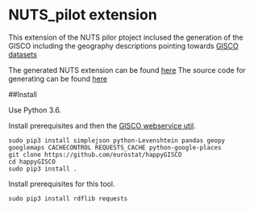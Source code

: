 # NUTS_pilot extension 
This extension of the NUTS pilor ptoject inclused the generation of the GISCO 
including the geography descriptions pointing towards [GISCO datasets](http://ec.europa.eu/eurostat/cache/GISCO/distribution/v1/)

The generated NUTS extension can be found [here](https://github.com/costezki/NUTS_pilot/blob/master/datasets/nuts_links.ttl) 
The source code for generating can be found [here](https://github.com/costezki/NUTS_pilot/blob/master/scripts/geometry_gen.py)

##Install

Use Python 3.6.

Install prerequisites and then the [GISCO webservice util](https://github.com/eurostat/happyGISCO).
```
sudo pip3 install simplejson python-Levenshtein pandas geopy googlemaps CACHECONTROL REQUESTS_CACHE python-google-places
git clone https://github.com/eurostat/happyGISCO
cd happyGISCO
sudo pip3 install .
```

Install prerequisites for this tool.
```
sudo pip3 install rdflib requests
``` 
